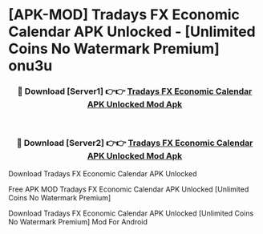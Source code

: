 # [APK-MOD] Tradays FX Economic Calendar APK Unlocked - [Unlimited Coins No Watermark Premium] onu3u



<div align="center">
<h3>🔴 Download [Server1] 👉👉 <a href="https://momento.my/?title=Tradays_FX_Economic_Calendar_APK_Unlocked">Tradays FX Economic Calendar APK Unlocked Mod Apk</a></h3><br>

<h3>🔴 Download [Server2] 👉👉 <a href="https://momento.my/?title=Tradays_FX_Economic_Calendar_APK_Unlocked">Tradays FX Economic Calendar APK Unlocked Mod Apk</a></h3>
</div>



Download Tradays FX Economic Calendar APK Unlocked 

Free APK MOD Tradays FX Economic Calendar APK Unlocked [Unlimited Coins No Watermark Premium]

Download Tradays FX Economic Calendar APK Unlocked [Unlimited Coins No Watermark Premium] Mod For Android
